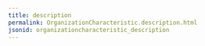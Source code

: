 ```yaml
---
title: description
permalink: OrganizationCharacteristic.description.html
jsonid: organizationcharacteristic_description
---
```

